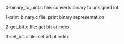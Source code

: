 0-binary_to_uint.c file: converts binary to unsigned int

1-print_binary.c file: print binary representation

2-get_bit.c file: get bit at index

3-set_bit.c file: set bit at index
